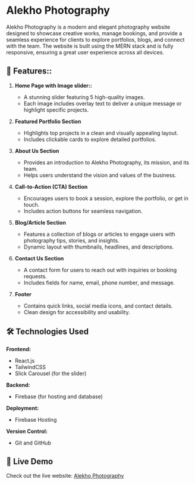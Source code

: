 # Alekho Photography

Alekho Photography is a modern and elegant photography website designed to showcase creative works, manage bookings, and provide a seamless experience for clients to explore portfolios, blogs, and connect with the team. The website is built using the MERN stack and is fully responsive, ensuring a great user experience across all devices.

## 🚀 Features::

1. **Home Page with Image slider::**
   - A stunning slider featuring 5 high-quality images.
   - Each image includes overlay text to deliver a unique message or highlight specific projects.

2. **Featured Portfolio Section**
   - Highlights top projects in a clean and visually appealing layout.
   - Includes clickable cards to explore detailed portfolios.

3. **About Us Section**
   - Provides an introduction to Alekho Photography, its mission, and its team.
   - Helps users understand the vision and values of the business.

4. **Call-to-Action (CTA) Section**
   - Encourages users to book a session, explore the portfolio, or get in touch.
   - Includes action buttons for seamless navigation.

5. **Blog/Article Section**
   - Features a collection of blogs or articles to engage users with photography tips, stories, and insights.
   - Dynamic layout with thumbnails, headlines, and descriptions.

6. **Contact Us Section**
   - A contact form for users to reach out with inquiries or booking requests.
   - Includes fields for name, email, phone number, and message.

7. **Footer**
   - Contains quick links, social media icons, and contact details.
   - Clean design for accessibility and usability.

## 🛠️ Technologies Used

**Frontend:**
- React.js
- TailwindCSS
- Slick Carousel (for the slider)

**Backend:**
- Firebase (for hosting and database)

**Deployment:**
- Firebase Hosting

**Version Control:**
- Git and GitHub

## 📸 Live Demo

Check out the live website: [Alekho Photography](https://alekhophotography.web.app/)
